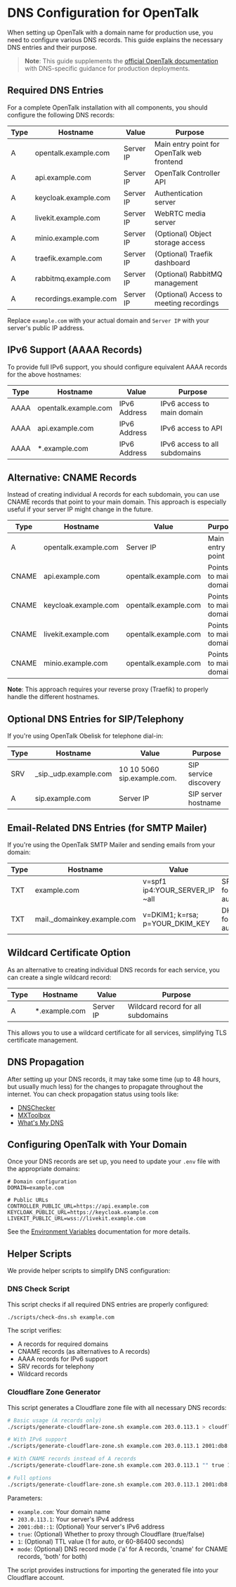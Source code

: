 # DNS Configuration for OpenTalk

When setting up OpenTalk with a domain name for production use, you need to configure various DNS records. This guide explains the necessary DNS entries and their purpose.

> **Note**: This guide supplements the [official OpenTalk documentation](https://docs.opentalk.eu/) with DNS-specific guidance for production deployments.

## Required DNS Entries

For a complete OpenTalk installation with all components, you should configure the following DNS records:

| Type | Hostname | Value | Purpose |
|------|----------|-------|---------|
| A | opentalk.example.com | Server IP | Main entry point for OpenTalk web frontend |
| A | api.example.com | Server IP | OpenTalk Controller API |
| A | keycloak.example.com | Server IP | Authentication server |
| A | livekit.example.com | Server IP | WebRTC media server |
| A | minio.example.com | Server IP | (Optional) Object storage access |
| A | traefik.example.com | Server IP | (Optional) Traefik dashboard |
| A | rabbitmq.example.com | Server IP | (Optional) RabbitMQ management |
| A | recordings.example.com | Server IP | (Optional) Access to meeting recordings |

Replace `example.com` with your actual domain and `Server IP` with your server's public IP address.

## IPv6 Support (AAAA Records)

To provide full IPv6 support, you should configure equivalent AAAA records for the above hostnames:

| Type | Hostname | Value | Purpose |
|------|----------|-------|---------|
| AAAA | opentalk.example.com | IPv6 Address | IPv6 access to main domain |
| AAAA | api.example.com | IPv6 Address | IPv6 access to API |
| AAAA | *.example.com | IPv6 Address | IPv6 access to all subdomains |

## Alternative: CNAME Records

Instead of creating individual A records for each subdomain, you can use CNAME records that point to your main domain. This approach is especially useful if your server IP might change in the future.

| Type | Hostname | Value | Purpose |
|------|----------|-------|---------|
| A | opentalk.example.com | Server IP | Main entry point |
| CNAME | api.example.com | opentalk.example.com | Points to main domain |
| CNAME | keycloak.example.com | opentalk.example.com | Points to main domain |
| CNAME | livekit.example.com | opentalk.example.com | Points to main domain |
| CNAME | minio.example.com | opentalk.example.com | Points to main domain |

**Note**: This approach requires your reverse proxy (Traefik) to properly handle the different hostnames.

## Optional DNS Entries for SIP/Telephony

If you're using OpenTalk Obelisk for telephone dial-in:

| Type | Hostname | Value | Purpose |
|------|----------|-------|---------|
| SRV | _sip._udp.example.com | 10 10 5060 sip.example.com. | SIP service discovery |
| A | sip.example.com | Server IP | SIP server hostname |

## Email-Related DNS Entries (for SMTP Mailer)

If you're using the OpenTalk SMTP Mailer and sending emails from your domain:

| Type | Hostname | Value | Purpose |
|------|----------|-------|---------|
| TXT | example.com | v=spf1 ip4:YOUR_SERVER_IP ~all | SPF record for email authentication |
| TXT | mail._domainkey.example.com | v=DKIM1; k=rsa; p=YOUR_DKIM_KEY | DKIM record for email authentication |

## Wildcard Certificate Option

As an alternative to creating individual DNS records for each service, you can create a single wildcard record:

| Type | Hostname | Value | Purpose |
|------|----------|-------|---------|
| A | *.example.com | Server IP | Wildcard record for all subdomains |

This allows you to use a wildcard certificate for all services, simplifying TLS certificate management.

## DNS Propagation

After setting up your DNS records, it may take some time (up to 48 hours, but usually much less) for the changes to propagate throughout the internet. You can check propagation status using tools like:

- [DNSChecker](https://dnschecker.org/)
- [MXToolbox](https://mxtoolbox.com/DNSLookup.aspx)
- [What's My DNS](https://whatsmydns.net/)

## Configuring OpenTalk with Your Domain

Once your DNS records are set up, you need to update your `.env` file with the appropriate domains:

```
# Domain configuration
DOMAIN=example.com

# Public URLs
CONTROLLER_PUBLIC_URL=https://api.example.com
KEYCLOAK_PUBLIC_URL=https://keycloak.example.com
LIVEKIT_PUBLIC_URL=wss://livekit.example.com
```

See the [Environment Variables](../configuration/environment-variables.md) documentation for more details.

## Helper Scripts

We provide helper scripts to simplify DNS configuration:

### DNS Check Script

This script checks if all required DNS entries are properly configured:

```bash
./scripts/check-dns.sh example.com
```

The script verifies:
- A records for required domains
- CNAME records (as alternatives to A records)
- AAAA records for IPv6 support
- SRV records for telephony
- Wildcard records

### Cloudflare Zone Generator

This script generates a Cloudflare zone file with all necessary DNS records:

```bash
# Basic usage (A records only)
./scripts/generate-cloudflare-zone.sh example.com 203.0.113.1 > cloudflare-zone.json

# With IPv6 support
./scripts/generate-cloudflare-zone.sh example.com 203.0.113.1 2001:db8::1 > cloudflare-zone.json

# With CNAME records instead of A records
./scripts/generate-cloudflare-zone.sh example.com 203.0.113.1 "" true 1 cname > cloudflare-zone.json

# Full options
./scripts/generate-cloudflare-zone.sh example.com 203.0.113.1 2001:db8::1 true 1 both > cloudflare-zone.json
```

Parameters:
- `example.com`: Your domain name
- `203.0.113.1`: Your server's IPv4 address
- `2001:db8::1`: (Optional) Your server's IPv6 address
- `true`: (Optional) Whether to proxy through Cloudflare (true/false)
- `1`: (Optional) TTL value (1 for auto, or 60-86400 seconds)
- `mode`: (Optional) DNS record mode ('a' for A records, 'cname' for CNAME records, 'both' for both)

The script provides instructions for importing the generated file into your Cloudflare account.